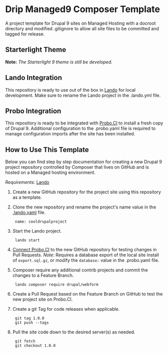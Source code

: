 # Drip Managed9 Composer Template
A project template for Drupal 9 sites on Managed Hosting with a docroot directory and modified .gitignore to allow all site files to be committed and tagged for release.

## Starterlight Theme
**Note:** _The Starterlight 9 theme is still be developed._

## Lando Integration
This repository is ready to use out of the box in [Lando](https://docs.lando.dev/) for local development. Make sure to rename the Lando project in the .lando.yml file.

## Probo Integration
This repository is ready to be integrated with [Probo.CI](https://probo.ci/) to install a fresh copy of Drupal 9. Additional configuration to the .probo.yaml file is required to manage configuration imports after the site has been installed.

## How to Use This Template
Below you can find step by step documentation for creating a new Drupal 9 project repository controlled by Composer that lives on GitHub and is hosted on a Managed hosting environment.

*Requirements:* [Lando](https://github.com/lando/lando/releases)

1. Create a new GitHub repository for the project site using this repository as a template.
2. Clone the new repository and rename the project's name value in the [.lando.yaml](https://github.com/zivtech/drip-managed9/blob/main/.lando.yml) file.

        name: cooldrupalproject
3. Start the Lando project.

        lando start
4. [Connect Probo.CI](https://docs.probo.ci/) to the new GitHub repository for testing changes in Pull Requests. *Note:* Requires a database export of the local site install of `export.sql.gz`, or modify the `database:` value in the .probo.yaml file.
5. Composer require any additional contrib projects and commit the changes to a Feature Branch.

        lando composer require drupal/webform
6. Create a Pull Request based on the Feature Branch on GitHub to test the new project site on Probo.CI.
7. Create a git Tag for code releases when applicable.

        git tag 1.0.0
        git push --tags
8. Pull the site code down to the desired server(s) as needed.

        git fetch
        git checkout 1.0.0